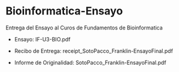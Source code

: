 # Bioinformatica-Ensayo
Entrega del Ensayo al Curos de Fundamentos de Bioinformatica

 - Ensayo: 
			IF-U3-BIO.pdf
 

 -  Recibo de Entrega:
			receipt_SotoPacco_Franklin-EnsayoFinal.pdf


 - Informe de Originalidad:
			SotoPacco_Franklin-EnsayoFinal.pdf
